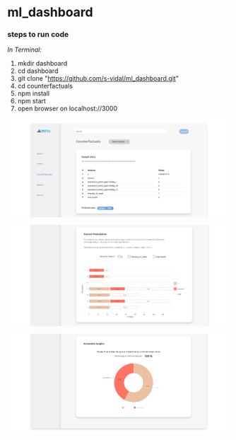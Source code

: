 # ml_dashboard

### steps to run code

_In Terminal:_

1.  mkdir dashboard
2.  cd dashboard
3.  git clone "https://github.com/s-vidal/ml_dashboard.git"
4.  cd counterfactuals
5.  npm install
6.  npm start
7.  open browser on localhost://3000

![alt text](./demo/dataset1_1.png)

![alt text](./demo/dataset1_2.png)

![alt text](./demo/dataset1_3.png)
